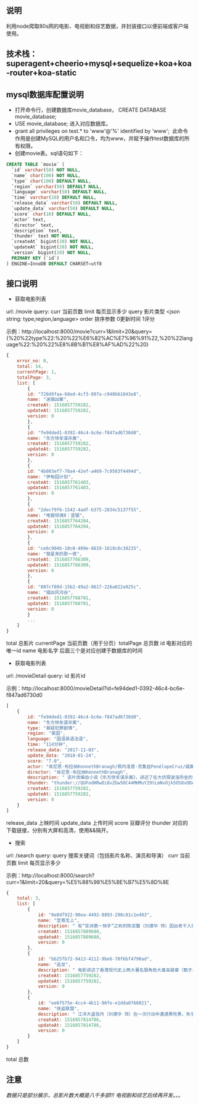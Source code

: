 ## 说明
利用node爬取80s网的电影、电视剧和综艺数据，并封装接口以便前端或客户端使用。

## 技术栈：superagent+cheerio+mysql+sequelize+koa+koa-router+koa-static

## mysql数据库配置说明

* 打开命令行，创建数据库movie_database， CREATE DATABASE movie_database;
* USE movie_database; 进入对应数据库。
* grant all privileges on test.* to 'www'@'%' identified by 'www';  此命令作用是创建MySQL的用户名和口令，均为www，并赋予操作test数据库的所有权限。
* 创建movie表。sql语句如下：

```sql
CREATE TABLE `movie` (
  `id` varchar(50) NOT NULL,
  `name` char(100) NOT NULL,
  `type` char(100) DEFAULT NULL,
  `region` varchar(50) DEFAULT NULL,
  `language` varchar(50) DEFAULT NULL,
  `time` varchar(20) DEFAULT NULL,
  `release_data` varchar(50) DEFAULT NULL,
  `update_data` varchar(50) DEFAULT NULL,
  `score` char(10) DEFAULT NULL,
  `actor` text,
  `director` text,
  `description` text,
  `thunder` text NOT NULL,
  `createAt` bigint(20) NOT NULL,
  `updateAt` bigint(20) NOT NULL,
  `version` bigint(20) NOT NULL,
  PRIMARY KEY (`id`)
) ENGINE=InnoDB DEFAULT CHARSET=utf8
```



## 接口说明

* 获取电影列表

url: /movie  query: curr 当前页数 limit 每页显示多少 query 影片类型 <json string: type,region,language>  order 排序参数 0更新时间 1评分

示例：http://localhost:8000/movie?curr=1&limit=20&query={%20%22type%22:%20%22%E6%82%AC%E7%96%91%22,%20%22language%22:%20%22%E8%8B%B1%E8%AF%AD%22%20}

```javascript
{
	error_no: 0,
	total: 54,
	currentPage: 1,
	totalPage: 3,
	list: [
		{
		id: "728d9faa-68ed-4cf3-897a-c940b61043e8",
		name: "迷镇凶案",
		createAt: 1516857759282,
		updateAt: 1516857759282,
		version: 0
		},
		{
		id: "fe94ded1-0392-46c4-bc6e-f847ad6730d0",
		name: "东方快车谋杀案",
		createAt: 1516857759282,
		updateAt: 1516857759282,
		version: 0
		},
		{
		id: "4b803ef7-78a4-42ef-a469-7c9503f4494d",
		name: "伊甸园计划",
		createAt: 1516857761403,
		updateAt: 1516857761403,
		version: 0
		},
		{
		id: "2decf9f6-1542-4adf-b375-2834c5137f55",
		name: "电锯惊魂8：竖锯",
		createAt: 1516857764204,
		updateAt: 1516857764204,
		version: 0
		},
		{
		id: "ce6c904b-10c0-409e-8619-1610c6c38235",
		name: "彗星来的那一夜",
		createAt: 1516857766309,
		updateAt: 1516857766309,
		version: 0
		},
		{
		id: "807cf89d-15b2-49a2-8617-226a022a925c",
		name: "猎凶风河谷",
		createAt: 1516857768701,
		updateAt: 1516857768701,
		version: 0
		}
		...
	]
}
```

total 总影片 currentPage 当前页数（用于分页）totalPage 总页数 id 电影对应的唯一id  name 电影名字 后面三个是对应创建于数据库的时间

* 获取电影列表

url: /movieDetail  query: id 影片id

示例：http://localhost:8000/movieDetail?id=fe94ded1-0392-46c4-bc6e-f847ad6730d0

```javascript
[
	{
		id: "fe94ded1-0392-46c4-bc6e-f847ad6730d0",
		name: "东方快车谋杀案",
		type: "悬疑犯罪剧情",
		region: "美国",
		language: "国语英语法语",
		time: "114分钟",
		release_data: "2017-11-03",
		update_data: "2018-01-24",
		score: "7.0",
		actor: "肯尼思·布拉纳KennethBranagh/佩内洛普·克鲁兹PenélopeCruz/威廉·达福WillemDafoe/朱迪·丹奇JudiDench/约翰尼·德普JohnnyDepp/乔什·加德JoshGad/德里克·雅各比DerekJacobi/小莱斯利·奥多姆LeslieOdomJr./米歇尔·菲佛MichellePfeiffer/黛西·雷德利DaisyRidley/露西·宝通LucyBoynton/奥利维娅·科尔曼OliviaColman/亚当·加西亚AdamGarcia/米兰达·莱森MirandaRaison/曼努埃尔·加西亚-鲁尔福ManuelGarcia-Rulfo/汤姆·巴特曼TomBateman/马尔万·肯扎里MarwanKenzari/阿拉·萨菲AlaaSafi/谢尔盖·鲍鲁宁SergeiPolunin",
		director: "肯尼思·布拉纳KennethBranagh",
		description: " 该片改编自小说《东方快车谋杀案》，讲述了在大侦探波洛所坐的“东方快车”上，大富翁雷切特死在自己的包厢里，波洛最后成功地解开了一宗谋杀案谜团的故事。 波洛乘上东方快车，夜间三次被吵醒，第二天清晨便发现同车的美国富商雷切尔被人谋杀，死者被人戳了12刀。波洛根据他所观察到的各种可疑迹象以及同车人士的讯问，并结合美国实行的12人陪审团制度等情况进行逻辑推理，揭开一起“集体复仇”案，在东方快车上巧妙破解一宗谋杀案。 ",
		thunder: "thunder://QUFodHRwOi8vZGw5OC44MHMuY29tLmNvOjk5OS8xODAxL+S4nGblv6tj6LCLc+ahiC/kuJxm5b+rY+iwi3PmoYgubXA0Wlo=&&thunder://QUFodHRwOi8vZGw5OC44MHMuY29tLmNvOjk5OS8xODAxL+S4nGblv6tj6LCLc+ahiC/kuJxm5b+rY+iwi3PmoYhfYmQubXA0Wlo=&&",
		createAt: 1516857759282,
		updateAt: 1516857759282,
		version: 0
	}
]
```

release_data 上映时间 update_data 上传时间 score 豆瓣评分 thunder 对应的下载链接，分别有大屏和高清，使用&&隔开。

* 搜索

url: /search  query: query 搜索关键词（包括影片名称、演员和导演） curr 当前页数 limit 每页显示多少

示例：http://localhost:8000/search?curr=1&limit=20&query=%E5%88%98%E5%BE%B7%E5%8D%8E

```javascript
{
	total: 3,
	list: [
		{
			id: "0e8df922-90ea-4492-8893-298c81c1e483",
			name: "至尊无上",
			description: " 有“亚洲第一快手”之称的陈亚蟹（刘德华 饰）因出老千入狱，刑满出狱后，他的搭档Sam（谭咏麟 饰）第一时间令助手波波（关之琳 饰）迎接。亚蟹刚获得自由，便同Sam合演了一出里应外合扮猪吃老虎的好戏。不久，两人受朋友所托，远赴美国调查日本出千团伙，结果顺利为赌场挽回损失，令日本人颜面扫地，日本方面自此寻机报复。Sam在美国结识了富家大小姐童可人（陈玉莲 饰），Sam使出众多浪漫桥段抱得美人归，也令岳父接纳了自己，但代价却是要疏远亚蟹等不体面的朋友。同时，日本出千集团首脑宫本父子加紧了报仇的步骤，亚蟹为搭救Sam，被对方废了自己引以为傲的快手。面对宫本的咄咄逼人，亚蟹与Sam兄弟俩终于再次联手对敌。 ",
			createAt: 1516857889680,
			updateAt: 1516857889680,
			version: 0
		},
		{
			id: "bb25fb72-9413-4112-9be6-70f6bf4790ad",
			name: "追龙",
			description: " 电影讲述了香港现代史上两大著名狠角色大毒枭跛豪（甄子丹饰）、五亿探长雷洛（刘德华饰）的传奇故事。 该片讲述了能打敢拼的伍世豪偷渡来到香港为了长久生存之道，他与心思缜密的探长雷洛联手制霸香港的故事。 上世纪六七十年代，香港由英国殖民，权势腐败、社会混乱。1963年，穷困潦倒的青年阿豪（甄子丹饰）偷渡至香港，抱着“生死有命、富贵在天”之心决意一搏人生。阿豪带着几个兄弟，从九龙城寨底层开始一路刀刃舔血，爬上香港毒品霸主之位，一手掌控香港十大黑帮，江湖人称“跛豪”。而雷洛（刘德华饰）则从一位普通探长一步步爬上华人总探长高位，统领全香港三万警察，手握香港治安“潜规则”。为垄断香港黄赌毒三大经济产业，跛豪与雷洛结拜为兄弟，两人一黑一白两手遮天，权势滔天，家财亿万，独霸香港岛…… ",
			createAt: 1516857759282,
			updateAt: 1516857759282,
			version: 0
		},
		{
			id: "ee6f575e-4cc4-4b11-96fe-e1dda0768021",
			name: "侠盗联盟",
			description: " 江洋大盗张丹（刘德华 饰）在一次行动中遭遇黑吃黑，失手被擒入狱。三年后，出狱的张丹会合老搭档小宝（杨祐宁 饰），与新入伙的叶红（舒淇 饰）联手，在追捕自己多年的法国警探皮埃尔（让•雷诺 饰）眼皮底下盗窃得手。 小试身手之后，张丹找到宝物的买家——与自己情同父子的犯罪组织头目金刚（曾志伟 饰），二人重逢之后，张丹接到新的任务。与此同时，为将张丹一伙人捉拿归案，皮埃尔说服对张丹因爱生恨的前女友Amber（张静初 饰）加入追捕行动。 从戛纳到布拉格，跨越欧洲大陆的猫鼠游戏正激烈上演。几次短兵相接后，张丹的行踪逐渐被皮埃尔掌握。而随着一行人接近终极目标，张丹的真实计划也逐渐浮出水面…… ",
			createAt: 1516857814786,
			updateAt: 1516857814786,
			version: 0
		}
	]
}
```

total 总数 

## 注意

_数据只是部分展示，总影片数大概是八千多部!!!_
_电视剧和综艺后续再开发。。。_


